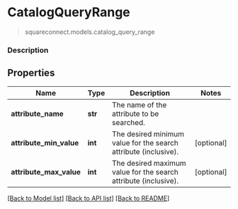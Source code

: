 # CatalogQueryRange
> squareconnect.models.catalog_query_range

### Description



## Properties
Name | Type | Description | Notes
------------ | ------------- | ------------- | -------------
**attribute_name** | **str** | The name of the attribute to be searched. | 
**attribute_min_value** | **int** | The desired minimum value for the search attribute (inclusive). | [optional] 
**attribute_max_value** | **int** | The desired maximum value for the search attribute (inclusive). | [optional] 

[[Back to Model list]](../README.md#documentation-for-models) [[Back to API list]](../README.md#documentation-for-api-endpoints) [[Back to README]](../README.md)


